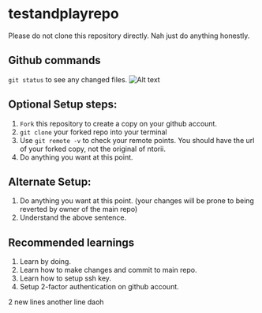 # testandplayrepo

Please do not clone this repository directly. Nah just do anything honestly. 

## Github commands

`git status` to see any changed files.
![Alt text](/tutorial/git_status.jpg?raw=true "git status")


















## Optional Setup steps:
1. `Fork` this repository to create a copy on your github account.
2. `git clone` your forked repo into your terminal
3. Use `git remote -v` to check your remote points. You should have the url of your forked copy, not the original of ntorii.
4. Do anything you want at this point.

## Alternate Setup:
1. Do anything you want at this point. (your changes will be prone to being reverted by owner of the main repo)
2. Understand the above sentence.

## Recommended learnings
1. Learn by doing. 
2. Learn how to make changes and commit to main repo.
3. Learn how to setup ssh key.
4. Setup 2-factor authentication on github account.

2 new lines
another line daoh